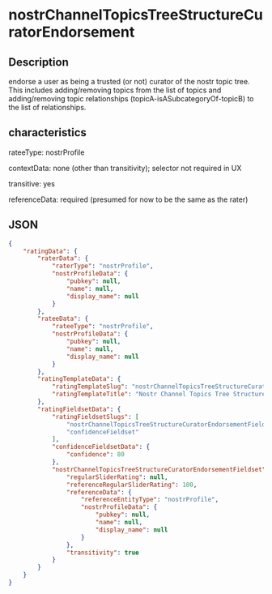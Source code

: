 nostrChannelTopicsTreeStructureCuratorEndorsement
=====

## Description

endorse a user as being a trusted (or not) curator of the nostr topic tree. This includes adding/removing topics from the list of topics and adding/removing topic relationships (topicA-isASubcategoryOf-topicB) to the list of relationships.

## characteristics 

rateeType: nostrProfile

contextData: none (other than transitivity); selector not required in UX

transitive: yes

referenceData: required (presumed for now to be the same as the rater)

## JSON

```json
{
    "ratingData": {
        "raterData": {
            "raterType": "nostrProfile",
            "nostrProfileData": {
                "pubkey": null,
                "name": null,
                "display_name": null
            }
        },
        "rateeData": {
            "rateeType": "nostrProfile",
            "nostrProfileData": {
                "pubkey": null,
                "name": null,
                "display_name": null
            }
        },
        "ratingTemplateData": {
            "ratingTemplateSlug": "nostrChannelTopicsTreeStructureCuratorEndorsement",
            "ratingTemplateTitle": "Nostr Channel Topics Tree Structure Curator Endorsement"
        },
        "ratingFieldsetData": {
            "ratingFieldsetSlugs": [
                "nostrChannelTopicsTreeStructureCuratorEndorsementFieldset",
                "confidenceFieldset"
            ],
            "confidenceFieldsetData": {
                "confidence": 80
            },
            "nostrChannelTopicsTreeStructureCuratorEndorsementFieldset": {
                "regularSliderRating": null,
                "referenceRegularSliderRating": 100,
                "referenceData": {
                    "referenceEntityType": "nostrProfile",
                    "nostrProfileData": {
                        "pubkey": null,
                        "name": null,
                        "display_name": null
                    }
                },
                "transitivity": true
            }
        }
    }
}
```
